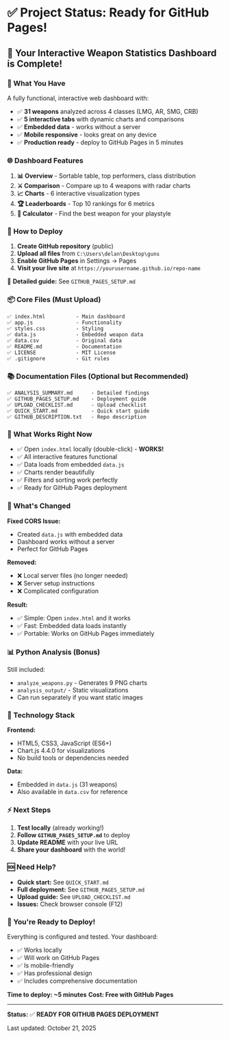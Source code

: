 # ✅ Project Status: Ready for GitHub Pages!

## 🎉 Your Interactive Weapon Statistics Dashboard is Complete!

### 📁 What You Have

A fully functional, interactive web dashboard with:

- ✅ **31 weapons** analyzed across 4 classes (LMG, AR, SMG, CRB)
- ✅ **5 interactive tabs** with dynamic charts and comparisons
- ✅ **Embedded data** - works without a server
- ✅ **Mobile responsive** - looks great on any device
- ✅ **Production ready** - deploy to GitHub Pages in 5 minutes

### 🌐 Dashboard Features

1. **📊 Overview** - Sortable table, top performers, class distribution
2. **⚔️ Comparison** - Compare up to 4 weapons with radar charts
3. **📈 Charts** - 6 interactive visualization types
4. **🏆 Leaderboards** - Top 10 rankings for 6 metrics
5. **🧮 Calculator** - Find the best weapon for your playstyle

### 🚀 How to Deploy

1. **Create GitHub repository** (public)
2. **Upload all files** from `C:\Users\delan\Desktop\guns`
3. **Enable GitHub Pages** in Settings → Pages
4. **Visit your live site** at `https://yourusername.github.io/repo-name`

📖 **Detailed guide:** See `GITHUB_PAGES_SETUP.md`

### 📦 Core Files (Must Upload)

```
✅ index.html          - Main dashboard
✅ app.js              - Functionality  
✅ styles.css          - Styling
✅ data.js             - Embedded weapon data
✅ data.csv            - Original data
✅ README.md           - Documentation
✅ LICENSE             - MIT License
✅ .gitignore          - Git rules
```

### 📚 Documentation Files (Optional but Recommended)

```
✅ ANALYSIS_SUMMARY.md      - Detailed findings
✅ GITHUB_PAGES_SETUP.md    - Deployment guide
✅ UPLOAD_CHECKLIST.md      - Upload checklist
✅ QUICK_START.md           - Quick start guide
✅ GITHUB_DESCRIPTION.txt   - Repo description
```

### 🎯 What Works Right Now

- ✅ Open `index.html` locally (double-click) - **WORKS!**
- ✅ All interactive features functional
- ✅ Data loads from embedded `data.js`
- ✅ Charts render beautifully
- ✅ Filters and sorting work perfectly
- ✅ Ready for GitHub Pages deployment

### 🔄 What's Changed

**Fixed CORS Issue:**
- Created `data.js` with embedded data
- Dashboard works without a server
- Perfect for GitHub Pages

**Removed:**
- ❌ Local server files (no longer needed)
- ❌ Server setup instructions
- ❌ Complicated configuration

**Result:**
- ✅ Simple: Open `index.html` and it works
- ✅ Fast: Embedded data loads instantly
- ✅ Portable: Works on GitHub Pages immediately

### 📊 Python Analysis (Bonus)

Still included:
- `analyze_weapons.py` - Generates 9 PNG charts
- `analysis_output/` - Static visualizations
- Can run separately if you want static images

### 🎨 Technology Stack

**Frontend:**
- HTML5, CSS3, JavaScript (ES6+)
- Chart.js 4.4.0 for visualizations
- No build tools or dependencies needed

**Data:**
- Embedded in `data.js` (31 weapons)
- Also available in `data.csv` for reference

### ⚡ Next Steps

1. **Test locally** (already working!)
2. **Follow `GITHUB_PAGES_SETUP.md`** to deploy
3. **Update README** with your live URL
4. **Share your dashboard** with the world!

### 🆘 Need Help?

- **Quick start:** See `QUICK_START.md`
- **Full deployment:** See `GITHUB_PAGES_SETUP.md`
- **Upload guide:** See `UPLOAD_CHECKLIST.md`
- **Issues:** Check browser console (F12)

### 🎊 You're Ready to Deploy!

Everything is configured and tested. Your dashboard:
- ✅ Works locally
- ✅ Will work on GitHub Pages
- ✅ Is mobile-friendly
- ✅ Has professional design
- ✅ Includes comprehensive documentation

**Time to deploy: ~5 minutes**
**Cost: Free with GitHub Pages**

---

**Status:** ✅ **READY FOR GITHUB PAGES DEPLOYMENT**

Last updated: October 21, 2025

